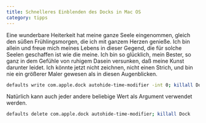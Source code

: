 ```yaml
---
title: Schnelleres Einblenden des Docks in Mac OS
category: tipps
---
```


Eine wunderbare Heiterkeit hat meine ganze Seele eingenommen, gleich den süßen Frühlingsmorgen, die ich mit ganzem Herzen genieße. Ich bin allein und freue mich meines Lebens in dieser Gegend, die für solche Seelen geschaffen ist wie die meine. Ich bin so glücklich, mein Bester, so ganz in dem Gefühle von ruhigem Dasein versunken, daß meine Kunst darunter leidet. Ich könnte jetzt nicht zeichnen, nicht einen Strich, und bin nie ein größerer Maler gewesen als in diesen Augenblicken.


```sh
defaults write com.apple.dock autohide-time-modifier -int 0; killall Dock
```

Natürlich kann auch jeder andere beliebige Wert als Argument verwendet werden.

```sh
defaults delete com.apple.dock autohide-time-modifier; killall Dock
```